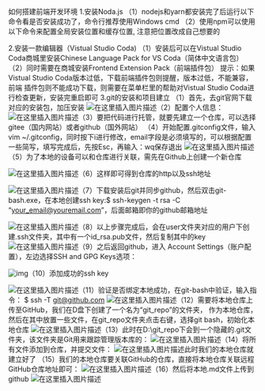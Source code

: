 如何搭建前端开发环境
1.安装Noda.js
（1）nodejs和yarn都安装完了后运行以下命令看是否安装成功了，命令行推荐使用Windows cmd
（2）使用npm可以使用以下命令来配置全局安装位置和缓存位置, 注意把位置改成自己想要的

2.安装一款编辑器（Vistual Studio Coda)
（1）安装后可以在Vistual Studio Coda商城里安装Chinese Language Pack for VS Coda（简体中文语言包）
（2）同时需要在商城安装Frontend Extension Pack（前端插件包）
提示：如果Vistual Studio Coda版本过低，下载前端插件包则提醒，版本过低，不能兼容，前端 插件包则不能成功下载，则需要在菜单栏里的帮助对Vistual Studio Coda进行检查更新，安装完重启即可
3.git的安装和项目建立
（1）首先，去git官网下载对应的安装包，加压安装
![在这里插入图片描述](https://img-blog.csdnimg.cn/20200926235141282.png?x-oss-process=image/watermark,type_ZmFuZ3poZW5naGVpdGk,shadow_10,text_aHR0cHM6Ly9ibG9nLmNzZG4ubmV0L3poZW5nMTk5OTAy,size_16,color_FFFFFF,t_70#pic_center)（2）配置个人信息：![在这里插入图片描述](https://img-blog.csdnimg.cn/2020092623521047.png#pic_center)（3）要把代码进行托管，就要先建立一个仓库，可以选择gitee（国内网站）或者github（国外网站）
（4）开始配置.gitconfig文件，输入vim ~/.gitconfig，同时按下i进行修改，email字段是必须填写的，可以根据配置一些简写，填写完成后，先按Esc，再输入：wq保存退出
![在这里插入图片描述](https://img-blog.csdnimg.cn/20200926235305441.png#pic_center)（5）为了本地的设备可以和仓库进行关联，需先在Github上创建一个新仓库

![在这里插入图片描述](https://img-blog.csdnimg.cn/20200926235326701.png?x-oss-process=image/watermark,type_ZmFuZ3poZW5naGVpdGk,shadow_10,text_aHR0cHM6Ly9ibG9nLmNzZG4ubmV0L3poZW5nMTk5OTAy,size_16,color_FFFFFF,t_70#pic_center)（6）这样即可得到仓库的http以及ssh地址

![在这里插入图片描述](https://img-blog.csdnimg.cn/20200926235349845.png#pic_center)（7）下载安装后git并同步github，然后双击git-bash.exe，在本地创建ssh key:$ ssh-keygen -t rsa -C “your_email@youremail.com”，后面邮箱即你的github邮箱地址

![在这里插入图片描述](https://img-blog.csdnimg.cn/20200926235411435.png?x-oss-process=image/watermark,type_ZmFuZ3poZW5naGVpdGk,shadow_10,text_aHR0cHM6Ly9ibG9nLmNzZG4ubmV0L3poZW5nMTk5OTAy,size_16,color_FFFFFF,t_70#pic_center)（8）以上步骤完成后，会在user文件夹对应的用户下创建.ssh文件夹，其中有一个id_rsa.pub文件，然后复制其中的key
![在这里插入图片描述](https://img-blog.csdnimg.cn/20200926235432108.png?x-oss-process=image/watermark,type_ZmFuZ3poZW5naGVpdGk,shadow_10,text_aHR0cHM6Ly9ibG9nLmNzZG4ubmV0L3poZW5nMTk5OTAy,size_16,color_FFFFFF,t_70#pic_center)（9）之后返回github，进入 Account Settings（账户配置），左边选择SSH and GPG Keys选项：

![img](https://img-blog.csdn.net/20170827163658842?watermark/2/text/aHR0cDovL2Jsb2cuY3Nkbi5uZXQvYWNtbWFu/font/5a6L5L2T/fontsize/400/fill/I0JBQkFCMA==/dissolve/70/gravity/Center)（10）添加成功的ssh key

![在这里插入图片描述](https://img-blog.csdnimg.cn/20200926235456672.png?x-oss-process=image/watermark,type_ZmFuZ3poZW5naGVpdGk,shadow_10,text_aHR0cHM6Ly9ibG9nLmNzZG4ubmV0L3poZW5nMTk5OTAy,size_16,color_FFFFFF,t_70#pic_center)（11）验证是否绑定本地成功，在git-bash中验证，输入指令： $ ssh -T git@github.com
![在这里插入图片描述](https://img-blog.csdnimg.cn/20200926235532124.png#pic_center)（12）需要将本地仓库上传至GitHub，我们在D盘下创建了一个名为“git_repo”的文件夹， 作为本地仓库，然后在其中放置一些文件，在git_repo文件夹点击右键，选择git bash，初始化本地仓库
![在这里插入图片描述](https://img-blog.csdnimg.cn/20200926235550607.png?x-oss-process=image/watermark,type_ZmFuZ3poZW5naGVpdGk,shadow_10,text_aHR0cHM6Ly9ibG9nLmNzZG4ubmV0L3poZW5nMTk5OTAy,size_16,color_FFFFFF,t_70#pic_center)（13）此时在D:\git_repo下会到一个隐藏的.git文件夹，该文件夹是Git用来跟踪管理版本库的：
![在这里插入图片描述](https://img-blog.csdnimg.cn/20200926235608278.png?x-oss-process=image/watermark,type_ZmFuZ3poZW5naGVpdGk,shadow_10,text_aHR0cHM6Ly9ibG9nLmNzZG4ubmV0L3poZW5nMTk5OTAy,size_16,color_FFFFFF,t_70#pic_center)（14）将所有文件添加到仓库，并提交文件：
![在这里插入图片描述](https://img-blog.csdnimg.cn/20200926235633422.png#pic_center)此时我们的本地仓库就建立好了
（15）我们的本地仓库要关联GitHub的仓库，直接将本地仓库关联远程GitHub仓库地址即可：
![在这里插入图片描述](https://img-blog.csdnimg.cn/20200926235657566.png#pic_center)（16）然后将本地.md文件上传到github
![在这里插入图片描述](https://img-blog.csdnimg.cn/20200926235739991.png?x-oss-process=image/watermark,type_ZmFuZ3poZW5naGVpdGk,shadow_10,text_aHR0cHM6Ly9ibG9nLmNzZG4ubmV0L3poZW5nMTk5OTAy,size_16,color_FFFFFF,t_70#pic_center)